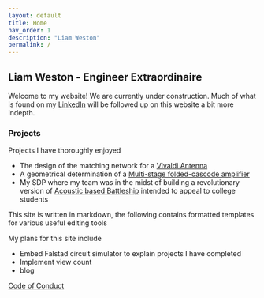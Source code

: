 ```yaml
---
layout: default
title: Home
nav_order: 1
description: "Liam Weston"
permalink: /
---
```


## Liam Weston - Engineer Extraordinaire

Welcome to my website! We are currently under construction. Much of what is found on my [LinkedIn](https://www.linkedin.com/in/liam-weston-ee/) will be followed up on this website a bit more indepth. 


### Projects
Projects I have thoroughly enjoyed

- The design of the matching network for a [Vivaldi Antenna](/Project/VivaldiAntenna.md)
- A geometrical determination of a [Multi-stage folded-cascode amplifier](/Project/FoldedCascode.md)
- My SDP where my team was in the midst of building a revolutionary version of [Acoustic based Battleship](http://www.ecs.umass.edu/ece/sdp/sdp20/team05/) intended to appeal to college students 

This site is written in markdown, the following contains formatted templates for various useful editing tools

My plans for this site include

- Embed Falstad circuit simulator to explain projects I have completed
- Implement view count
- blog 

[Code of Conduct](CODE_OF_CONDUCT.md)

